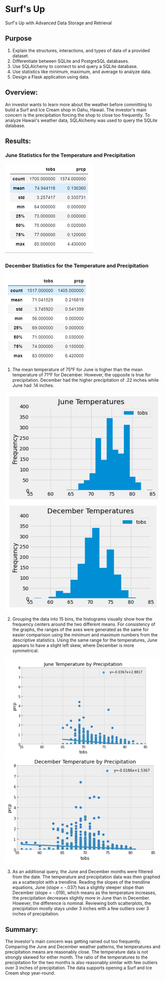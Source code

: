 # Surf's Up
Surf's Up with Advanced Data Storage and Retrieval

## Purpose
1. Explain the structures, interactions, and types of data of a provided dataset.
2. Differentiate between SQLite and PostgreSQL databases.
3. Use SQLAlchemy to connect to and query a SQLite database.
4. Use statistics like minimum, maximum, and average to analyze data.
5. Design a Flask application using data.

## Overview:
An investor wants to learn more about the weather before committing to build a Surf and Ice Cream shop in Oahu, Hawaii.  The investor's main concern is the precipitation forcing the shop to close too frequently.  To analyze Hawaii's weather data, SQLAlchemy was used to query the SQLite database. 

## Results:
### June Statistics for the Temperature and Precipitation

![Pic_1](https://github.com/Baylex/surfs_up/blob/main/Resources/june_stat_temp_prcp.PNG)

### December Statistics for the Temperature and Precipitation

![Pic_2](https://github.com/Baylex/surfs_up/blob/main/Resources/dec_stat_temp_prcp.PNG)

1. The mean temperature of 75°F for June is higher than the mean temperature of 71°F for December.  However, the opposite is true for precipitation.  December had the higher precipitation of .22 inches while June had .14 inches. 

![Pic 3](https://github.com/Baylex/surfs_up/blob/main/Resources/june_temp_graph.PNG)
![Pic 4](https://github.com/Baylex/surfs_up/blob/main/Resources/dec_temp_graph.PNG)

2. Grouping the data into 15 bins, the histograms visually show how the frequency centers around the two different means.  For consistency of the graphs, the ranges of the axes were generated as the same for easier comparison using the minimum and maximum numbers from the descriptive statistics.  Using the same range for the temperatures, June appears to have a slight left skew, where December is more symmetrical.    

![Pic 5](https://github.com/Baylex/surfs_up/blob/main/Resources/june_temp_prcp_graph.PNG)
![Pic 6](https://github.com/Baylex/surfs_up/blob/main/Resources/dec_temp_prcp_graph.PNG)

3. As an additional query, the June and December months were filtered from the date.  The temperature and precipitation data was then graphed as a scatterplot with a trendline.  Reading the slopes of the trendline equations, June (slope = -.037) has a slightly steeper slope than December (slope = -.019), which means as the temperature increases, the precipitation decreases slightly more in June than in December.  However, the difference is nominal.  Reviewing both scatterplots, the precipitation mostly stays under 3 inches with a few outliers over 3 inches of precipitation. 

## Summary:
The investor's main concern was getting rained out too frequently.  Comparing the June and December weather patterns, the temperatures and precipitation means are reasonably close.  The temperature data is not strongly skewed for either month.  The ratio of the temperatures to the precipitation for the two months is also reasonably similar with few outliers over 3 inches of precipitation.  The data supports opening a Surf and Ice Cream shop year-round.
